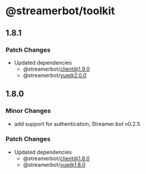 # @streamerbot/toolkit

## 1.8.1

### Patch Changes

- Updated dependencies
  - @streamerbot/client@1.9.0
  - @streamerbot/vue@2.0.0

## 1.8.0

### Minor Changes

- add support for authentication, Streamer.bot v0.2.5

### Patch Changes

- Updated dependencies
  - @streamerbot/client@1.8.0
  - @streamerbot/vue@1.8.0
